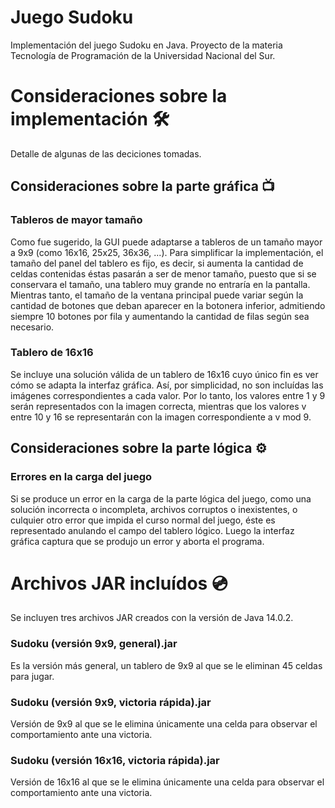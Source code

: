 # Juego Sudoku
Implementación del juego Sudoku en Java. Proyecto de la materia Tecnología de Programación de la Universidad Nacional del Sur.

# Consideraciones sobre la implementación :hammer_and_wrench:
Detalle de algunas de las deciciones tomadas.

## Consideraciones sobre la parte gráfica :tv:

### Tableros de mayor tamaño
Como fue sugerido, la GUI puede adaptarse a tableros de un tamaño mayor a 9x9 (como 16x16, 25x25, 36x36, ...).
Para simplificar la implementación, el tamaño del panel del tablero es fijo, es decir, si aumenta la cantidad de celdas contenidas éstas pasarán a ser de menor tamaño, puesto que si se conservara el tamaño, una tablero muy grande no entraría en la pantalla. Mientras tanto, el tamaño de la ventana principal puede variar según la cantidad de botones que deban aparecer en la botonera inferior, admitiendo siempre 10 botones por fila y aumentando la cantidad de filas según sea necesario.

### Tablero de 16x16
Se incluye una solución válida de un tablero de 16x16 cuyo único fin es ver cómo se adapta la interfaz gráfica. Así, por simplicidad, no son incluídas las imágenes correspondientes a cada valor. Por lo tanto, los valores entre 1 y 9 serán representados con la imagen correcta, mientras que los valores v entre 10 y 16 se representarán con la imagen correspondiente a v mod 9.

## Consideraciones sobre la parte lógica :gear:

### Errores en la carga del juego
Si se produce un error en la carga de la parte lógica del juego, como una solución incorrecta o incompleta, archivos corruptos o inexistentes, o culquier otro error que impida el curso normal del juego, éste es representado anulando el campo del tablero lógico. Luego la interfaz gráfica captura que se produjo un error y aborta el programa.

# Archivos JAR incluídos :cd:
Se incluyen tres archivos JAR creados con la versión de Java 14.0.2.

### Sudoku (versión 9x9, general).jar
Es la versión más general, un tablero de 9x9 al que se le eliminan 45 celdas para jugar.

### Sudoku (versión 9x9, victoria rápida).jar
Versión de 9x9 al que se le elimina únicamente una celda para observar el comportamiento ante una victoria.

### Sudoku (versión 16x16, victoria rápida).jar
Versión de 16x16 al que se le elimina únicamente una celda para observar el comportamiento ante una victoria.
